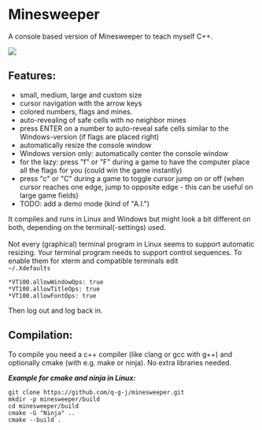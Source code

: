 # Minesweeper

A console based version of Minesweeper to teach myself C++.

![](https://github.com/q-g-j/minesweeper/blob/master/images/game_small.jpg?raw=true)

## Features:
- small, medium, large and custom size
- cursor navigation with the arrow keys
- colored numbers, flags and mines.
- auto-revealing of safe cells with no neighbor
 mines
- press ENTER on a number to auto-reveal safe cells similar to the Windows-version (if flags are placed right)
- automatically resize the console window
- Windows version only: automatically center the console window
- for the lazy: press "f" or "F" during a game to have the computer place all the flags for you (could win the game instantly)
- press "c" or "C" during a game to toggle cursor jump on or off (when cursor reaches one edge, jump to opposite edge - this can be useful on large game fields)
- TODO: add a demo mode (kind of "A.I.")

It compiles and runs in Linux and Windows but might look a bit different on both, depending on the terminal(-settings) used.<br/><br/>
Not every (graphical) terminal program in Linux seems to support automatic resizing. Your terminal program needs to support control sequences. To enable them for xterm and compatible terminals edit <br/>
```~/.Xdefaults```<br/>
```
*VT100.allowWindowOps: true
*VT100.allowTitleOps: true
*VT100.allowFontOps: true
```
Then log out and log back in.

## Compilation:

To compile you need a c++ compiler (like clang or gcc with g++) and optionally cmake (with e.g. make or ninja). No extra libraries needed.

***Example for cmake and ninja in Linux:***

```
git clone https://github.com/q-g-j/minesweeper.git
mkdir -p minesweeper/build
cd minesweeper/build
cmake -G "Ninja" ..
cmake --build .
```
